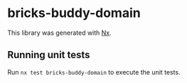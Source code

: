# bricks-buddy-domain

This library was generated with [Nx](https://nx.dev).

## Running unit tests

Run `nx test bricks-buddy-domain` to execute the unit tests.
